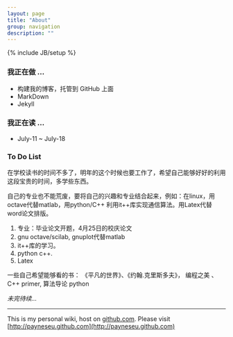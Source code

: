 ```yaml
---
layout: page
title: "About"
group: navigation
description: ""
---
```

{% include JB/setup %}


### 我正在做 ...
+ 构建我的博客，托管到 GitHub 上面
+ MarkDown
+ Jekyll

### 我正在读 ...
+ July-11 ~ July-18

### To Do List

在学校读书的时间不多了，明年的这个时候也要工作了，希望自己能够好好的利用这段宝贵的时间，多学些东西。

自己的专业也不能荒废，要将自己的兴趣和专业结合起来，例如：在linux，用octave代替matlab，用python/C++ 利用it++库实现通信算法。用Latex代替word论文排版。

1. 专业：毕业论文开题，4月25日的校庆论文
2. gnu octave/scilab, gnuplot代替matlab
3. it++库的学习。
4. python c++.
5. Latex

一些自己希望能够看的书：
《平凡的世界》、《约翰.克里斯多夫》，
 编程之美 、
 C++ primer, 算法导论
 python
 
_未完待续..._ 

-----
This is my personal wiki, host on [github.com](http://github.com).
Please visit [http://payneseu.github.com](http://payneseu.github.com)

